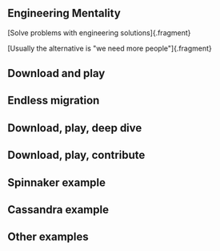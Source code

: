 #

## Engineering Mentality
[Solve problems with engineering solutions]{.fragment}

[Usually the alternative is "we need more people"]{.fragment}


## Download and play

## Endless migration

## Download, play, deep dive

## Download, play, contribute

## Spinnaker example

## Cassandra example

## Other examples


